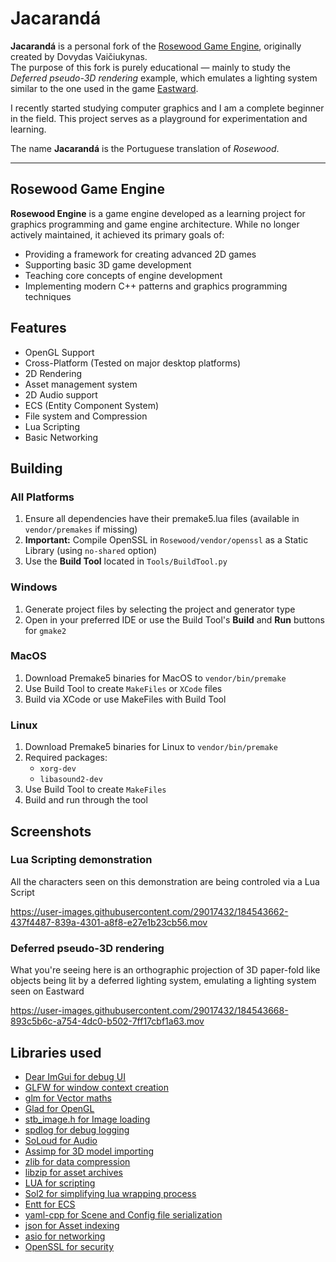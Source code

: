 # Jacarandá

**Jacarandá** is a personal fork of the [Rosewood Game Engine](https://github.com/dovker/Rosewood), originally created by Dovydas Vaičiukynas.  
The purpose of this fork is purely educational — mainly to study the _Deferred pseudo-3D rendering_ example, which emulates a lighting system similar to the one used in the game [Eastward](https://www.indiedb.com/games/eastward/images/lighting-test).

I recently started studying computer graphics and I am a complete beginner in the field. This project serves as a playground for experimentation and learning.

The name **Jacarandá** is the Portuguese translation of _Rosewood_.

---

## Rosewood Game Engine

**Rosewood Engine** is a game engine developed as a learning project for graphics programming and game engine architecture. While no longer actively maintained, it achieved its primary goals of:

- Providing a framework for creating advanced 2D games
- Supporting basic 3D game development
- Teaching core concepts of engine development
- Implementing modern C++ patterns and graphics programming techniques

## Features

- OpenGL Support
- Cross-Platform (Tested on major desktop platforms)
- 2D Rendering
- Asset management system
- 2D Audio support
- ECS (Entity Component System)
- File system and Compression
- Lua Scripting
- Basic Networking

## Building

### All Platforms

1. Ensure all dependencies have their premake5.lua files (available in `vendor/premakes` if missing)
2. **Important:** Compile OpenSSL in `Rosewood/vendor/openssl` as a Static Library (using `no-shared` option)
3. Use the **Build Tool** located in `Tools/BuildTool.py`

### Windows

1. Generate project files by selecting the project and generator type
2. Open in your preferred IDE or use the Build Tool's **Build** and **Run** buttons for `gmake2`

### MacOS

1. Download Premake5 binaries for MacOS to `vendor/bin/premake`
2. Use Build Tool to create `MakeFiles` or `XCode` files
3. Build via XCode or use MakeFiles with Build Tool

### Linux

1. Download Premake5 binaries for Linux to `vendor/bin/premake`
2. Required packages:
   - `xorg-dev`
   - `libasound2-dev`
3. Use Build Tool to create `MakeFiles`
4. Build and run through the tool

## Screenshots

### Lua Scripting demonstration

All the characters seen on this demonstration are being controled via a Lua Script

https://user-images.githubusercontent.com/29017432/184543662-437f4487-839a-4301-a8f8-e27e1b23cb56.mov

### Deferred pseudo-3D rendering

What you're seeing here is an orthographic projection of 3D paper-fold like objects being lit by a deferred lighting system, emulating a lighting system seen on Eastward

https://user-images.githubusercontent.com/29017432/184543668-893c5b6c-a754-4dc0-b502-7ff17cbf1a63.mov

## Libraries used

- [Dear ImGui for debug UI](https://github.com/ocornut/imgui)
- [GLFW for window context creation](https://github.com/glfw/glfw)
- [glm for Vector maths](https://github.com/g-truc/glm)
- [Glad for OpenGL](https://glad.dav1d.de/)
- [stb_image.h for Image loading](https://github.com/nothings/stb/blob/master/stb_image.h)
- [spdlog for debug logging](https://github.com/gabime/spdlog)
- [SoLoud for Audio](https://github.com/jarikomppa/soloud)
- [Assimp for 3D model importing](https://github.com/assimp/assimp)
- [zlib for data compression](https://zlib.net)
- [libzip for asset archives](https://libzip.org)
- [LUA for scripting](http://www.lua.org/home.html)
- [Sol2 for simplifying lua wrapping process](https://github.com/ThePhD/sol2)
- [Entt for ECS](https://github.com/skypjack/entt)
- [yaml-cpp for Scene and Config file serialization](https://github.com/jbeder/yaml-cpp)
- [json for Asset indexing](https://github.com/nlohmann/json)
- [asio for networking](https://think-async.com/Asio/)
- [OpenSSL for security](https://www.openssl.org)
